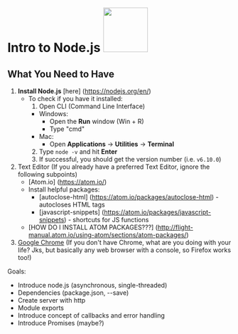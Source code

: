 # Intro to Node.js <img src="https://upload.wikimedia.org/wikipedia/commons/thumb/d/d9/Node.js_logo.svg/2000px-Node.js_logo.svg.png" width="100px">

## What You Need to Have
1. **Install Node.js** [here] (https://nodejs.org/en/)
    - To check if you have it installed:
      1. Open CLI (Command Line Interface)
        - Windows:
          - Open the **Run** window (Win + R) 
          - Type "cmd"
        - Mac:
          - Open **Applications** -> **Utilities** -> **Terminal**
      2. Type ```node -v``` and hit **Enter**
      3. If successful, you should get the version number (i.e. ```v6.10.0```)
2. Text Editor (If you already have a preferred Text Editor, ignore the following subpoints)
    - [Atom.io] (https://atom.io/)
    - Install helpful packages: 
      - [autoclose-html] (https://atom.io/packages/autoclose-html) - autocloses HTML tags
      - [javascript-snippets] (https://atom.io/packages/javascript-snippets) - shortcuts for JS functions
    - [HOW DO I INSTALL ATOM PACKAGES???] (http://flight-manual.atom.io/using-atom/sections/atom-packages/)
3. [Google Chrome](https://www.google.ca/chrome/browser/desktop/index.html) (If you don't have Chrome, what are you doing with your life?  Jks, but basically any web browser with a console, so Firefox works too!)

Goals:
 - Introduce node.js (asynchronous, single-threaded)
 - Dependencies (package.json, --save)
 - Create server with http
 - Module exports
 - Introduce concept of callbacks and error handling
 - Introduce Promises (maybe?)
